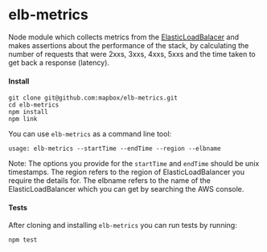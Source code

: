 # elb-metrics
Node module which collects metrics from the [ElasticLoadBalacer](docs.aws.amazon.com/elasticloadbalancing/latest/APIReference/Welcome.html) and makes assertions about the performance of the stack, by calculating the number of requests that were 2xxs, 3xxs, 4xxs, 5xxs and the time taken to get back a response (latency). 

#### Install 

```
git clone git@github.com:mapbox/elb-metrics.git
cd elb-metrics
npm install 
npm link 

```

You can use `elb-metrics` as a command line tool:

```
usage: elb-metrics --startTime --endTime --region --elbname

```
Note: The options you provide for the `startTime` and `endTime` should be unix timestamps. The region refers to the region of ElasticLoadBalancer you require the details for. The elbname refers to the name of the ElasticLoadBalancer which you can get by searching the AWS console. 


#### Tests

After cloning and installing `elb-metrics` you can run tests by running: 

```
npm test

```
